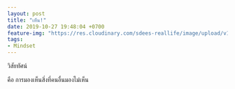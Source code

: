 ```yaml
---
layout: post
title: "เห็น!"
date: 2019-10-27 19:48:04 +0700
feature-img: "https://res.cloudinary.com/sdees-reallife/image/upload/v1555658919/sample_feature_img.png"
tags:
- Mindset
---
```

วิสัยทัศน์

<i class="fa fa-child" style="color:plum"></i>

คือ การมองเห็นสิ่งที่คนอื่นมองไม่เห็น
